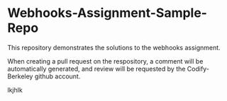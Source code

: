# Webhooks-Assignment-Sample-Repo

This repository demonstrates the solutions to the webhooks assignment.

When creating a pull request on the respository, a comment will be automatically generated, and review will be requested by the Codify-Berkeley github account.

lkjhlk

